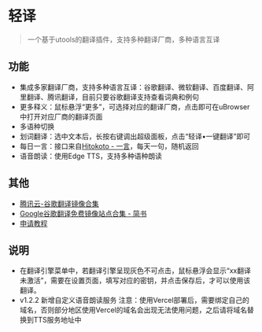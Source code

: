 # 轻译

> 一个基于utools的翻译插件，支持多种翻译厂商，多种语言互译

## 功能

- 集成多家翻译厂商，支持多种语言互译：谷歌翻译、微软翻译、百度翻译、阿里翻译、腾讯翻译，目前只要谷歌翻译支持查看词典和例句
- 更多释义：鼠标悬浮“更多”，可选择对应的翻译厂商，点击即可在uBrowser中打开对应厂商的翻译页面
- 多语种切换
- 划词翻译：选中文本后，长按右键调出超级面板，点击“轻译•一键翻译”即可
- 每日一言：接口来自[Hitokoto - 一言](https://hitokoto.cn/)，每天一句，随机返回
- 语音朗读：使用Edge TTS，支持多种语种朗读

## 其他

- [腾讯云-谷歌翻译镜像合集](https://cloud.tencent.com/developer/news/1478660)
- [Google谷歌翻译免费镜像站点合集 - 简书](https://www.jianshu.com/p/ac66372a6922)
- [申请教程](https://blog.csdn.net/weixin_44253490/article/details/126365385)

## 说明

- 在翻译引擎菜单中，若翻译引擎呈现灰色不可点击，鼠标悬浮会显示“xx翻译未激活”，需要在设置页面，填写对应的密钥，并点击保存后，才可以使用该翻译。
- v1.2.2 新增自定义语音朗读服务 注意：使用Vercel部署后，需要绑定自己的域名，否则部分地区使用Vercel的域名会出现无法使用问题，之后请将域名替换到TTS服务地址中